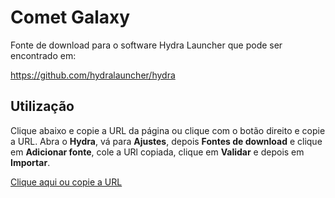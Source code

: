 # Comet Galaxy

Fonte de download para o software Hydra Launcher que pode ser encontrado em:

https://github.com/hydralauncher/hydra

## Utilização
Clique abaixo e copie a URL da página ou clique com o botão direito e copie a URL. Abra o **Hydra**, vá para **Ajustes**, depois **Fontes de download** e clique em **Adicionar fonte**, cole a URl copiada, clique em **Validar** e depois em **Importar**.

[Clique aqui ou copie a URL](https://raw.githubusercontent.com/AlyssonFelipe/CometGalaxy/refs/heads/main/Comet.json)
